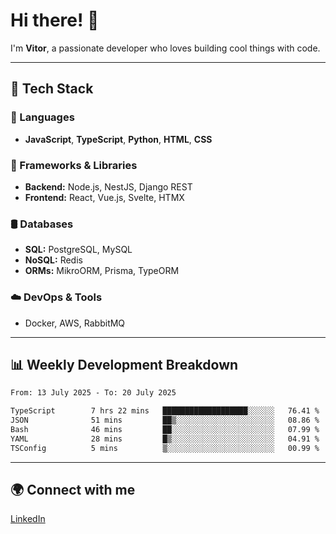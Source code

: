 
# Hi there! 👋

I'm **Vitor**, a passionate developer who loves building cool things with code.

---
## 🔧 Tech Stack

### 📌 Languages
- **JavaScript**, **TypeScript**, **Python**, **HTML**, **CSS**

### 🚀 Frameworks & Libraries
- **Backend:** Node.js, NestJS, Django REST
- **Frontend:** React, Vue.js, Svelte, HTMX

### 🛢️ Databases
- **SQL:** PostgreSQL, MySQL
- **NoSQL:** Redis
- **ORMs:** MikroORM, Prisma, TypeORM

### ☁️ DevOps & Tools
- Docker, AWS, RabbitMQ

---
## 📊 Weekly Development Breakdown

<!--START_SECTION:waka-->

```txt
From: 13 July 2025 - To: 20 July 2025

TypeScript        7 hrs 22 mins   ███████████████████░░░░░░   76.41 %
JSON              51 mins         ██▒░░░░░░░░░░░░░░░░░░░░░░   08.86 %
Bash              46 mins         ██░░░░░░░░░░░░░░░░░░░░░░░   07.99 %
YAML              28 mins         █▒░░░░░░░░░░░░░░░░░░░░░░░   04.91 %
TSConfig          5 mins          ▒░░░░░░░░░░░░░░░░░░░░░░░░   00.99 %
```

<!--END_SECTION:waka-->

---
## 🌍 Connect with me
[LinkedIn](https://www.linkedin.com/in/vitorlc)
